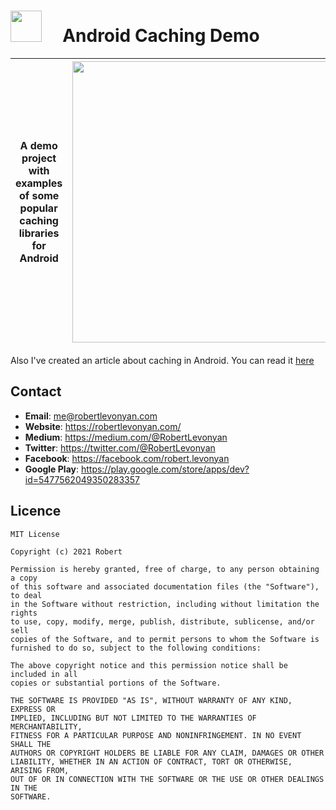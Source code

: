 # <img src="https://github.com/robertlevonyan/AndroidCaching/blob/master/app/src/main/ic_launcher-playstore.png"  width="50" height="50" /> &nbsp;&nbsp;&nbsp; Android Caching Demo

|A demo project with examples of some popular caching libraries for Android|<img src="https://github.com/robertlevonyan/DragAndDropDemo/blob/master/media/caching.png"  width="450" />|
|----------------------------------------------------------------------------------------------|-----------|

Also I've created an article about caching in Android. You can read it [here](https://robertlevonyan.medium.com/cache-data-in-android-2e4042b07df3)

## Contact

- **Email**: me@robertlevonyan.com
- **Website**: https://robertlevonyan.com/
- **Medium**: https://medium.com/@RobertLevonyan
- **Twitter**: https://twitter.com/@RobertLevonyan
- **Facebook**: https://facebook.com/robert.levonyan
- **Google Play**: https://play.google.com/store/apps/dev?id=5477562049350283357

## Licence

```
MIT License

Copyright (c) 2021 Robert

Permission is hereby granted, free of charge, to any person obtaining a copy
of this software and associated documentation files (the "Software"), to deal
in the Software without restriction, including without limitation the rights
to use, copy, modify, merge, publish, distribute, sublicense, and/or sell
copies of the Software, and to permit persons to whom the Software is
furnished to do so, subject to the following conditions:

The above copyright notice and this permission notice shall be included in all
copies or substantial portions of the Software.

THE SOFTWARE IS PROVIDED "AS IS", WITHOUT WARRANTY OF ANY KIND, EXPRESS OR
IMPLIED, INCLUDING BUT NOT LIMITED TO THE WARRANTIES OF MERCHANTABILITY,
FITNESS FOR A PARTICULAR PURPOSE AND NONINFRINGEMENT. IN NO EVENT SHALL THE
AUTHORS OR COPYRIGHT HOLDERS BE LIABLE FOR ANY CLAIM, DAMAGES OR OTHER
LIABILITY, WHETHER IN AN ACTION OF CONTRACT, TORT OR OTHERWISE, ARISING FROM,
OUT OF OR IN CONNECTION WITH THE SOFTWARE OR THE USE OR OTHER DEALINGS IN THE
SOFTWARE.
```
